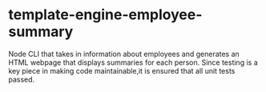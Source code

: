 # template-engine-employee-summary
Node CLI that takes in information about employees and generates an HTML webpage that displays summaries for each person. Since testing is a key piece in making code maintainable,it is ensured that all unit tests passed.
